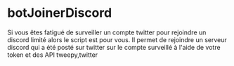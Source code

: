 # botJoinerDiscord
Si vous êtes fatigué de surveiller un compte twitter pour rejoindre un discord limité alors le script est pour vous.
Il permet de rejoindre un serveur discord qui a été posté sur twitter sur le compte surveillé à l'aide de votre token et des API tweepy,twitter
